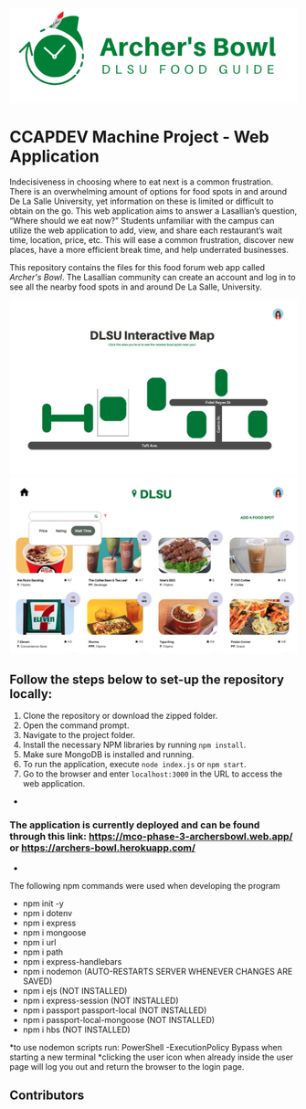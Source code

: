 ![Logo](public/images/logo.png)

# CCAPDEV Machine Project - Web Application
Indecisiveness in choosing where to eat next is a common frustration. There is an overwhelming amount of options for food spots in and around De La Salle University, yet information on these is limited or difficult to obtain on the go. This web application aims to answer a Lasallian’s question, “Where should we eat now?” Students unfamiliar with the campus can utilize the web application to add, view, and share each restaurant’s wait time, location, price, etc. This will ease a common frustration, discover new places, have a more efficient break time, and help underrated businesses.

This repository contains the files for this food forum web app called *Archer's Bowl*. The Lasallian community can create an account and log in to see all the nearby food spots in and around De La Salle, University. 

![HOMEPAGE](public/images/HOME.png)
![CHOICES](public/images/RESTO.png)

## Follow the steps below to set-up the repository locally:
1. Clone the repository or download the zipped folder.
2. Open the command prompt.
3. Navigate to the project folder.
4. Install the necessary NPM libraries by running `npm install`.
4. Make sure MongoDB is installed and running.
5. To run the application, execute `node index.js` or `npm start`.
6. Go to the browser and enter `localhost:3000` in the URL to access the web application.

-

### The application is currently deployed and can be found through this link: https://mco-phase-3-archersbowl.web.app/ or https://archers-bowl.herokuapp.com/

-

The following npm commands were used when developing the program
- npm init -y
- npm i dotenv
- npm i express
- npm i mongoose
- npm i url
- npm i path
- npm i express-handlebars
- npm i nodemon (AUTO-RESTARTS SERVER WHENEVER CHANGES ARE SAVED)
- npm i ejs (NOT INSTALLED)
- npm i express-session (NOT INSTALLED)
- npm i passport passport-local (NOT INSTALLED)
- npm i passport-local-mongoose (NOT INSTALLED)
- npm i hbs (NOT INSTALLED)

*to use nodemon scripts run: PowerShell -ExecutionPolicy Bypass when starting a new terminal
*clicking the user icon when already inside the user page will log you out and return the browser to the login page.

## Contributors


